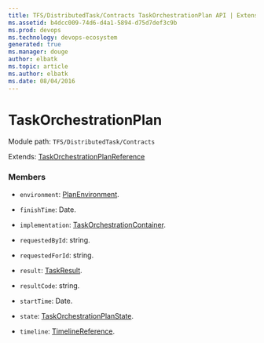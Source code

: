 ```yaml
---
title: TFS/DistributedTask/Contracts TaskOrchestrationPlan API | Extensions for Visual Studio Team Services
ms.assetid: b4dcc009-74d6-d4a1-5894-d75d7def3c9b
ms.prod: devops
ms.technology: devops-ecosystem
generated: true
ms.manager: douge
author: elbatk
ms.topic: article
ms.author: elbatk
ms.date: 08/04/2016
---
```


# TaskOrchestrationPlan

Module path: `TFS/DistributedTask/Contracts`

Extends: [TaskOrchestrationPlanReference](../../../TFS/DistributedTask/Contracts/TaskOrchestrationPlanReference.md)

### Members

* `environment`: [PlanEnvironment](../../../TFS/DistributedTask/Contracts/PlanEnvironment.md). 

* `finishTime`: Date. 

* `implementation`: [TaskOrchestrationContainer](../../../TFS/DistributedTask/Contracts/TaskOrchestrationContainer.md). 

* `requestedById`: string. 

* `requestedForId`: string. 

* `result`: [TaskResult](../../../TFS/DistributedTask/Contracts/TaskResult.md). 

* `resultCode`: string. 

* `startTime`: Date. 

* `state`: [TaskOrchestrationPlanState](../../../TFS/DistributedTask/Contracts/TaskOrchestrationPlanState.md). 

* `timeline`: [TimelineReference](../../../TFS/DistributedTask/Contracts/TimelineReference.md). 

